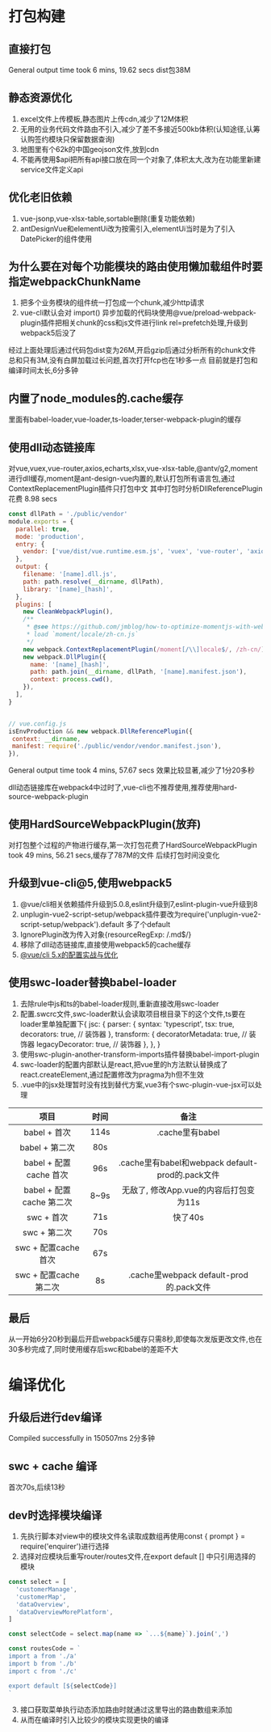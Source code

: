 # 打包构建
## 直接打包
General output time took 6 mins, 19.62 secs
dist包38M

## 静态资源优化
1. excel文件上传模板,静态图片上传cdn,减少了12M体积
2. 无用的业务代码文件路由不引入,减少了差不多接近500kb体积(认知途径,认筹认购签约模块只保留数据查询)
3. 地图里有个62k的中国geojson文件,放到cdn
4. 不能再使用$api把所有api接口放在同一个对象了,体积太大,改为在功能里新建service文件定义api

## 优化老旧依赖
1. vue-jsonp,vue-xlsx-table,sortable删除(重复功能依赖)
2. antDesignVue和elementUi改为按需引入,elementUi当时是为了引入DatePicker的组件使用

## 为什么要在对每个功能模块的路由使用懒加载组件时要指定webpackChunkName
1. 把多个业务模块的组件统一打包成一个chunk,减少http请求
2. vue-cli默认会对 import() 异步加载的代码块使用@vue/preload-webpack-plugin插件把相关chunk的css和js文件进行link rel=prefetch处理,升级到webpack5后没了

经过上面处理后通过代码包dist变为26M,开启gzip后通过分析所有的chunk文件总和只有3M,没有白屏加载过长问题,首次打开fcp也在1秒多一点
目前就是打包和编译时间太长,6分多钟

## 内置了node_modules的.cache缓存
里面有babel-loader,vue-loader,ts-loader,terser-webpack-plugin的缓存

## 使用dll动态链接库
对vue,vuex,vue-router,axios,echarts,xlsx,vue-xlsx-table,@antv/g2,moment进行dll缓存,moment是ant-design-vue内置的,默认打包所有语言包,通过ContextReplacementPlugin插件只打包中文
其中打包时分析DllReferencePlugin 花费 8.98 secs
```js
const dllPath = './public/vendor'
module.exports = {
  parallel: true,
  mode: 'production',
  entry: {
    vendor: ['vue/dist/vue.runtime.esm.js', 'vuex', 'vue-router', 'axios', 'echarts', 'xlsx', 'vue-xlsx-table', '@antv/g2', 'moment'],
  },
  output: {
    filename: '[name].dll.js',
    path: path.resolve(__dirname, dllPath),
    library: '[name]_[hash]',
  },
  plugins: [
    new CleanWebpackPlugin(),
    /**
     * @see https://github.com/jmblog/how-to-optimize-momentjs-with-webpack
     * load `moment/locale/zh-cn.js`
     */
    new webpack.ContextReplacementPlugin(/moment[/\\]locale$/, /zh-cn/),
    new webpack.DllPlugin({
      name: '[name]_[hash]',
      path: path.join(__dirname, dllPath, '[name].manifest.json'),
      context: process.cwd(),
    }),
  ],
}


// vue.config.js
isEnvProduction && new webpack.DllReferencePlugin({
 context: __dirname,
 manifest: require('./public/vendor/vendor.manifest.json'),
}),
```
General output time took 4 mins, 57.67 secs
效果比较显著,减少了1分20多秒

dll动态链接库在webpack4中过时了,vue-cli也不推荐使用,推荐使用hard-source-webpack-plugin

## 使用HardSourceWebpackPlugin(放弃)
对打包整个过程的产物进行缓存,第一次打包花费了HardSourceWebpackPlugin took 49 mins, 56.21 secs,缓存了787M的文件
后续打包时间没变化

## 升级到vue-cli@5,使用webpack5
1. @vue/cli相关依赖插件升级到5.0.8,eslint升级到7,eslint-plugin-vue升级到8
2. unplugin-vue2-script-setup/webpack插件要改为require('unplugin-vue2-script-setup/webpack').default 多了个default
3. IgnorePlugin改为传入对象{resourceRegExp: /\.md$/}
4. 移除了dll动态链接库,直接使用webpack5的cache缓存
5. [@vue/cli 5.x的配置实战与优化](https://juejin.cn/post/7218510156267520060#heading-21)

## 使用swc-loader替换babel-loader
1. 去除rule中js和ts的babel-loader规则,重新直接改用swc-loader
2. 配置.swcrc文件,swc-loader默认会读取项目根目录下的这个文件,ts要在loader里单独配置下{
        jsc: {
          parser: {
            syntax: 'typescript',
            tsx: true,
            decorators: true, // 装饰器
          },
          transform: {
            decoratorMetadata: true, // 装饰器
            legacyDecorator: true, // 装饰器
          },
        },
      }
3. 使用swc-plugin-another-transform-imports插件替换babel-import-plugin
4. swc-loader的配置内部默认是react,把vue里的h方法默认替换成了react.createElement,通过配置修改为pragma为h但不生效
5. .vue中的jsx处理暂时没有找到替代方案,vue3有个swc-plugin-vue-jsx可以处理
   
| 项目      | 时间      |  备注 |
|:--------: |:-----: | :-----: |
| babel + 首次     | 114s   | .cache里有babel  |
| babel + 第二次      |  80s   |   |
| babel + 配置cache 首次      | 96s | .cache里有babel和webpack default-prod的.pack文件  |
| babel + 配置cache 第二次      | 8~9s | 无敌了, 修改App.vue的内容后打包变为11s  |
| swc + 首次     | 71s | 快了40s |
| swc + 第二次      |  70s   |   |
| swc + 配置cache 首次      | 67s |  |
| swc + 配置cache 第二次      | 8s | .cache里webpack default-prod的.pack文件 |

## 最后
从一开始6分20秒到最后开启webpack5缓存只需8秒,即使每次发版更改文件,也在30多秒完成了,同时使用缓存后swc和babel的差距不大

# 编译优化

## 升级后进行dev编译
Compiled successfully in 150507ms 2分多钟

## swc + cache 编译
首次70s,后续13秒

## dev时选择模块编译
1. 先执行脚本对view中的模块文件名读取成数组再使用const { prompt } = require('enquirer')进行选择
2. 选择对应模块后重写router/routes文件,在export default [] 中只引用选择的模块
```js
const select = [
  'customerManage',
  'customerMap',
  'dataOverview',
  'dataOverviewMorePlatform',
]

const selectCode = select.map(name => `...${name}`).join(',')

const routesCode = `
import a from './a'
import b from './b'
import c from './c'

export default [${selectCode}]
`
```
3. 接口获取菜单执行动态添加路由时就通过这里导出的路由数组来添加
4. 从而在编译时引入比较少的模块实现更快的编译
